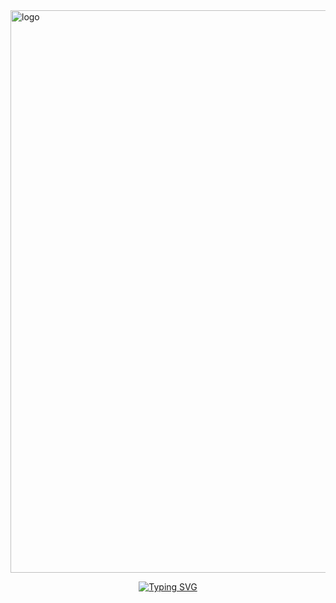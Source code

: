 <img src="https://cdn.discordapp.com/attachments/1169626689601540206/1383341330217959565/Untitled182_20250614150140.png?ex=686cc302&is=686b7182&hm=b298929ae15eb9f263d28731b256faae3a4245535964b337aff95d644817d265&" alt="logo"  width="900" height="auto" />

<p align="middle"><a href="https://git.io/typing-svg"><img src="https://readme-typing-svg.demolab.com?font=Fira+Code&size=18&pause=1000&color=F7F7F7&multiline=true&width=435&lines=Has+been+the+treasure+of+my+life." alt="Typing SVG" /></a></p>
